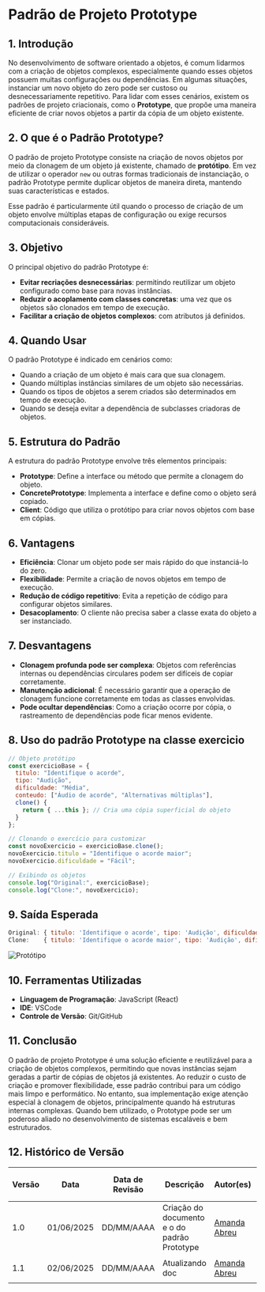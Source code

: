 # Padrão de Projeto Prototype

## 1.  Introdução

No desenvolvimento de software orientado a objetos, é comum lidarmos com a criação de objetos complexos, especialmente quando esses objetos possuem muitas configurações ou dependências. Em algumas situações, instanciar um novo objeto do zero pode ser custoso ou desnecessariamente repetitivo. Para lidar com esses cenários, existem os padrões de projeto criacionais, como o **Prototype**, que propõe uma maneira eficiente de criar novos objetos a partir da cópia de um objeto existente.

## 2. O que é o Padrão Prototype?

O padrão de projeto Prototype consiste na criação de novos objetos por meio da clonagem de um objeto já existente, chamado de **protótipo**. Em vez de utilizar o operador `new` ou outras formas tradicionais de instanciação, o padrão Prototype permite duplicar objetos de maneira direta, mantendo suas características e estados.

Esse padrão é particularmente útil quando o processo de criação de um objeto envolve múltiplas etapas de configuração ou exige recursos computacionais consideráveis.

## 3. Objetivo

O principal objetivo do padrão Prototype é:

- **Evitar recriações desnecessárias**: permitindo reutilizar um objeto configurado como base para novas instâncias.
- **Reduzir o acoplamento com classes concretas**: uma vez que os objetos são clonados em tempo de execução.
- **Facilitar a criação de objetos complexos**: com atributos já definidos.

## 4. Quando Usar

O padrão Prototype é indicado em cenários como:

- Quando a criação de um objeto é mais cara que sua clonagem.
- Quando múltiplas instâncias similares de um objeto são necessárias.
- Quando os tipos de objetos a serem criados são determinados em tempo de execução.
- Quando se deseja evitar a dependência de subclasses criadoras de objetos.

## 5. Estrutura do Padrão

A estrutura do padrão Prototype envolve três elementos principais:

- **Prototype**: Define a interface ou método que permite a clonagem do objeto.
- **ConcretePrototype**: Implementa a interface e define como o objeto será copiado.
- **Client**: Código que utiliza o protótipo para criar novos objetos com base em cópias.

## 6. Vantagens

- **Eficiência**: Clonar um objeto pode ser mais rápido do que instanciá-lo do zero.
- **Flexibilidade**: Permite a criação de novos objetos em tempo de execução.
- **Redução de código repetitivo**: Evita a repetição de código para configurar objetos similares.
- **Desacoplamento**: O cliente não precisa saber a classe exata do objeto a ser instanciado.

## 7. Desvantagens

- **Clonagem profunda pode ser complexa**: Objetos com referências internas ou dependências circulares podem ser difíceis de copiar corretamente.
- **Manutenção adicional**: É necessário garantir que a operação de clonagem funcione corretamente em todas as classes envolvidas.
- **Pode ocultar dependências**: Como a criação ocorre por cópia, o rastreamento de dependências pode ficar menos evidente.


##  8. Uso do padrão Prototype na classe exercicio 

```javascript
// Objeto protótipo
const exercicioBase = {
  titulo: "Identifique o acorde",
  tipo: "Audição",
  dificuldade: "Média",
  conteudo: ["Áudio de acorde", "Alternativas múltiplas"],
  clone() {
    return { ...this }; // Cria uma cópia superficial do objeto
  }
};

// Clonando o exercício para customizar
const novoExercicio = exercicioBase.clone();
novoExercicio.titulo = "Identifique o acorde maior";
novoExercicio.dificuldade = "Fácil";

// Exibindo os objetos
console.log("Original:", exercicioBase);
console.log("Clone:", novoExercicio);

```
## 9. Saída Esperada
```javascript
Original: { titulo: 'Identifique o acorde', tipo: 'Audição', dificuldade: 'Média', conteudo: [...], clone: [Function: clone] }
Clone:    { titulo: 'Identifique o acorde maior', tipo: 'Audição', dificuldade: 'Fácil', conteudo: [...], clone: [Function: clone] }
```
![Protótipo](../../../assets/prototype.jpeg)


## 10. Ferramentas Utilizadas

- **Linguagem de Programação**: JavaScript (React)
- **IDE**: VSCode
- **Controle de Versão**: Git/GitHub

## 11. Conclusão

O padrão de projeto Prototype é uma solução eficiente e reutilizável para a criação de objetos complexos, permitindo que novas instâncias sejam geradas a partir de cópias de objetos já existentes. Ao reduzir o custo de criação e promover flexibilidade, esse padrão contribui para um código mais limpo e performático. No entanto, sua implementação exige atenção especial à clonagem de objetos, principalmente quando há estruturas internas complexas. Quando bem utilizado, o Prototype pode ser um poderoso aliado no desenvolvimento de sistemas escaláveis e bem estruturados.

## 12. Histórico de Versão

| Versão | Data       | Data de Revisão          | Descrição            | Autor(es)                       | Revisor(es)                       | Detalhes da revisão        |
| ------ | ---------- | ------------------------ | -------------------- | ------------------------------- | --------------------------------- | -------------------------- |
| 1.0    | 01/06/2025 | DD/MM/AAAA               | Criação do documento e o do padrão Prototype| [Amanda Abreu](https://github.com/Amandaaaaabreu) | [Arthur Rodrigues](https://github.com/arthurrsousa)||
|    |  |              |  |  | |  |
| 1.1    | 02/06/2025 | DD/MM/AAAA               | Atualizando doc| [Amanda Abreu](https://github.com/Amandaaaaabreu) | [Arthur Rodrigues](https://github.com/arthurrsousa)||
|    |  |              |  |  | |  |
